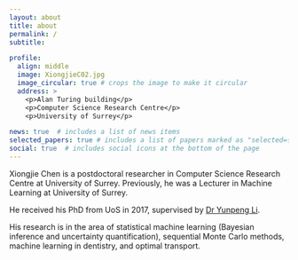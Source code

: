 ```yaml
---
layout: about
title: about
permalink: /
subtitle: 

profile:
  align: middle
  image: XiongjieC02.jpg
  image_circular: true # crops the image to make it circular
  address: >
    <p>Alan Turing building</p>
    <p>Computer Science Research Centre</p>
    <p>University of Surrey</p>

news: true  # includes a list of news items
selected_papers: true # includes a list of papers marked as "selected={true}"
social: true  # includes social icons at the bottom of the page
---
```


Xiongjie Chen is a postdoctoral researcher in Computer Science Research Centre at University of Surrey. Previously, he was a Lecturer in Machine Learning at University of Surrey.

He received his PhD from UoS in 2017, supervised by [Dr Yunpeng Li]([https://homepages.inf.ed.ac.uk/thospeda/ "The Best PhD Supervisor!](https://www.surrey.ac.uk/people/yunpeng-li)").

His research is in the area of statistical machine learning (Bayesian inference and uncertainty quantification), sequential Monte Carlo methods, machine learning in dentistry, and optimal transport.
